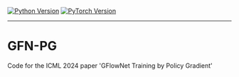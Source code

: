   <a href="https://www.python.org/"><img alt="Python Version" src="https://img.shields.io/badge/Python-%E2%89%A53.10-blue" /></a>
  <a href="https://pytorch.org/"><img alt="PyTorch Version" src="https://img.shields.io/badge/PyTorch-%E2%89%A52.0.1-green" /></a>
<!-- <div align="center">
</div> -->
--------------------------------------------------------------------------------
# GFN-PG
Code for the ICML 2024 paper 'GFlowNet Training by Policy Gradient'

